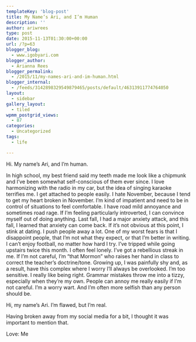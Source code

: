 ```yaml
---
templateKey: 'blog-post'
title: My Name’s Ari, and I’m Human
description: ''
author: ariwrees
type: post
date: 2015-11-13T01:30:00+00:00
url: /?p=63
blogger_blog:
  - www.igobyari.com
blogger_author:
  - Arianna Rees
blogger_permalink:
  - /2015/11/my-names-ari-and-im-human.html
blogger_internal:
  - /feeds/3142898329549879465/posts/default/46313911774764050
layout:
  - sidebar
gallery_layout:
  - tiled
wpmm_postgrid_views:
  - 87
categories:
  - Uncategorized
tags:
  - life

---
```

Hi. My name’s Ari, and I’m human.

In high school, my best friend said my teeth made me look like a chipmunk and I’ve been somewhat self-conscious of them ever since. I love harmonizing with the radio in my car, but the idea of singing karaoke terrifies me. I get attached to people easily. I hate November, because I tend to get my heart broken in November. I’m kind of impatient and need to be in control of situations to feel comfortable. I have road mild annoyance and sometimes road rage. If I’m feeling particularly introverted, I can convince myself out of doing anything. Last fall, I had a major anxiety attack, and this fall, I learned that anxiety can come back. If it’s not obvious at this point, I stink at dating. I push people away a lot. One of my worst fears is that I disappoint people, that I’m not what they expect, or that I’m better in writing. I can’t enjoy football, no matter how hard I try. I’ve tripped while going upstairs twice this month. I often feel lonely. I’ve got a rebellious streak in me. If I’m not careful, I’m “that Mormon” who raises her hand in class to correct the teacher’s doctrine/tone. Growing up, I was painfully shy and, as a result, have this complex where I worry I’ll always be overlooked. I’m too sensitive. I really like being right. Grammar mistakes throw me into a tizzy, especially when they’re my own. People can annoy me really easily if I’m not careful. I’m a worry wart. And I’m often more selfish than any person should be.

Hi, my name’s Ari. I’m flawed, but I’m real.

Having broken away from my social media for a bit, I thought it was important to mention that.

Love: Me